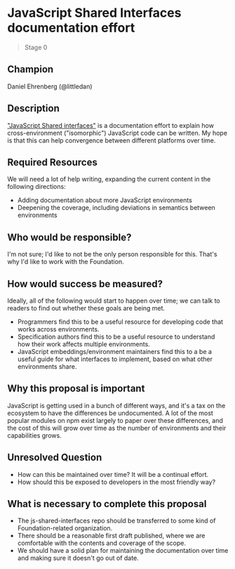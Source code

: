 # JavaScript Shared Interfaces documentation effort
>  Stage 0

## Champion

Daniel Ehrenberg (@littledan)

## Description

["JavaScript Shared interfaces"](https://github.com/littledan/js-shared-interfaces/) is a documentation effort to explain how cross-environment ("isomorphic") JavaScript code can be written. My hope is that this can help convergence between different platforms over time.

## Required Resources

We will need a lot of help writing, expanding the current content in the following directions:
- Adding documentation about more JavaScript environments
- Deepening the coverage, including deviations in semantics between environments

## Who would be responsible?

I'm not sure; I'd like to not be the only person responsible for this. That's why I'd like to work with the Foundation.

## How would success be measured?

Ideally, all of the following would start to happen over time; we can talk to readers to find out whether these goals are being met.
- Programmers find this to be a useful resource for developing code that works across environments.
- Specification authors find this to be a useful resource to understand how their work affects multiple environments.
- JavaScript embeddings/environment maintainers find this to a be a useful guide for what interfaces to implement, based on what other environments share.

## Why this proposal is important

JavaScript is getting used in a bunch of different ways, and it's a tax on the ecosystem to have the differences be undocumented. A lot of the most popular modules on npm exist largely to paper over these differences, and the cost of this will grow over time as the number of environments and their capabilities grows.

## Unresolved Question

- How can this be maintained over time? It will be a continual effort.
- How should this be exposed to developers in the most friendly way?

## What is necessary to complete this proposal

- The js-shared-interfaces repo should be transferred to some kind of Foundation-related organization.
- There should be a reasonable first draft published, where we are comfortable with the contents and coverage of the scope.
- We should have a solid plan for maintaining the documentation over time and making sure it doesn't go out of date.
